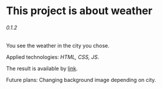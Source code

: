 # This project is about weather
###### 0.1.2

You see the weather in the city you chose.

Applied technologies: _HTML, CSS, JS_.

The result is available by [link](https://sysoevandrey.github.io/weather/).

Future plans: Changing background image depending on city.
